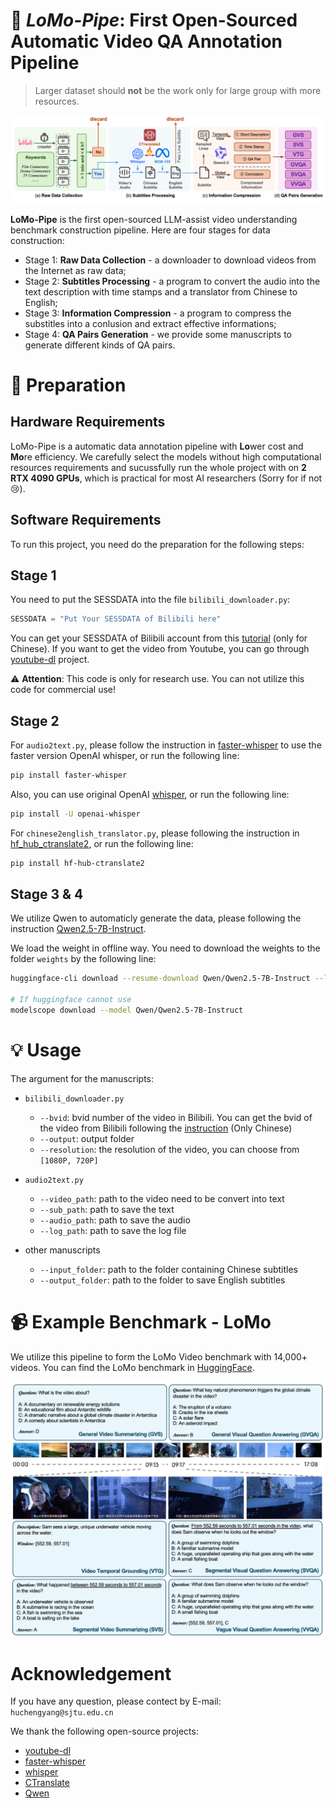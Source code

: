 # 📸 *LoMo-Pipe*: First Open-Sourced Automatic Video QA Annotation Pipeline
> Larger dataset should **not** be the work only for large group with more resources.

![Pipeline Illustration](pics/pipeline.png)

**LoMo-Pipe** is the first open-sourced LLM-assist video understanding benchmark construction pipeline. Here are four stages for data construction:

* Stage 1: **Raw Data Collection** - a downloader to download videos from the Internet as raw data;
* Stage 2: **Subtitles Processing** - a program to convert the audio into the text description with time stamps and a translator from Chinese to English;
* Stage 3: **Information Compression** - a program to compress the substitles into a conlusion and extract effective informations;
* Stage 4: **QA Pairs Generation** - we provide some manuscripts to generate different kinds of QA pairs.

# 🔧 Preparation

## Hardware Requirements

LoMo-Pipe is a automatic data annotation pipeline with **Lo**wer cost and **Mo**re efficiency. We carefully select the models without high computational resources requirements and sucussfully run the whole project with on **2 RTX 4090 GPUs**, which is practical for most AI researchers (Sorry for if not 😢).

## Software Requirements
To run this project, you need do the preparation for the following steps:

## Stage 1

You need to put the SESSDATA into the file `bilibili_downloader.py`:

```python
SESSDATA = "Put Your SESSDATA of Bilibili here"
```

You can get your SESSDATA of Bilibili account from this [tutorial](https://www.bilibili.com/opus/824969342470848537) (only for Chinese). If you want to get the video from Youtube, you can go through [youtube-dl](https://github.com/ytdl-org/youtube-dl) project.

⚠️ **Attention**: This code is only for research use. You can not utilize this code for commercial use!

## Stage 2

For `audio2text.py`, please follow the instruction in [faster-whisper](https://github.com/SYSTRAN/faster-whisper) to use the faster version OpenAI whisper, or run the following line:

```bash
pip install faster-whisper
```
 Also, you can use original OpenAI [whisper](https://github.com/openai/whisper), or run the following line:

 ```bash
 pip install -U openai-whisper
 ```

 For `chinese2english_translator.py`, please following the instruction in [hf_hub_ctranslate2](https://github.com/michaelfeil/hf-hub-ctranslate2), or run the following line:
 ```bash
 pip install hf-hub-ctranslate2
 ```

 ## Stage 3 & 4

 We utilize Qwen to automaticly generate the data, please following the instruction [Qwen2.5-7B-Instruct](https://huggingface.co/Qwen/Qwen2.5-7B-Instruct).

 We load the weight in offline way. You need to download the weights to the folder `weights` by the following line:
 ```bash
huggingface-cli download --resume-download Qwen/Qwen2.5-7B-Instruct --local-dir Qwen2.5-7B-Instruct

# If huggingface cannot use
modelscope download --model Qwen/Qwen2.5-7B-Instruct
 ```

 # 💡 Usage

 The argument for the manuscripts:
 * `bilibili_downloader.py`
    * `--bvid`: bvid number of the video in Bilibili. You can get the bvid of the video from Bilibili following the [instruction](https://www.bilibili.com/opus/657511513950519314) (Only Chinese)
    * `--output`: output folder
    * `--resolution`: the resolution of the video, you can choose from `[1080P, 720P]`

* `audio2text.py`
    * `--video_path`: path to the video need to be convert into text
    * `--sub_path`: path to save the text
    * `--audio_path`: path to save the audio
    * `--log_path`: path to save the log file

* other manuscripts
    * `--input_folder`: path to the folder containing Chinese subtitles
    * `--output_folder`: path to the folder to save English subtitles


# 📹 Example Benchmark - LoMo

We utilize this pipeline to form the LoMo Video benchmark with 14,000+ videos. You can find the LoMo benchmark in [HuggingFace](https://huggingface.co/datasets/ryohu053/LoMo_Video_Benchmark).

![exampledata](pics/dataset.png)

# Acknowledgement

If you have any question, please contect by E-mail: `huchengyang@sjtu.edu.cn`

We thank the following open-source projects:

* [youtube-dl](https://github.com/ytdl-org/youtube-dl)
* [faster-whisper](https://github.com/SYSTRAN/faster-whisper)
* [whisper](https://github.com/openai/whisper)
* [CTranslate](https://github.com/OpenNMT/CTranslate2)
* [Qwen](https://github.com/QwenLM/Qwen)


